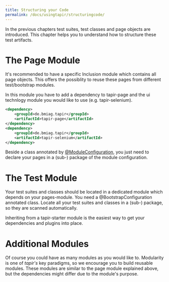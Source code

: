 ```yaml
---
title: Structuring your Code
permalink: /docs/usingtapir/structuringcode/
---
```


In the previous chapters test suites, test classes and page objects are
introduced. This chapter helps you to understand how to structure these
test artifacts.

# The Page Module

It's recommended to have a specific Inclusion module which contains all
page objects. This offers the possiblity to reuse these pages from
different test/bootstrap modules.

In this module you have to add a dependency to tapir-page and the ui
technlogy module you would like to use (e.g. tapir-selenium).

``` xml
<dependency>
    <groupId>de.bmiag.tapir</groupId>
    <artifactId>tapir-page</artifactId>
</dependency>
<dependency>
    <groupId>de.bmiag.tapir</groupId>
    <artifactId>tapir-selenium</artifactId>
</dependency>
```

Beside a class annotated
by [@ModuleConfiguration](https://psbm-mvnrepo-p.intranet.kiel.bmiag.de/tapir/latest/apidocs/de/bmiag/tapir/bootstrap/annotation/ModuleConfiguration.html),
you just need to declare your pages in a (sub-) package of the module
configuration.

# The Test Module

Your test suites and classes should be located in a dedicated module
which depends on your pages-module. You need a @BootstrapConfiguration
annotated class. Locate all your test suites and classes in a (sub-)
package, so they are scanned automatically.

Inheriting from a tapir-starter module is the easiest way to get your
dependencies and plugins into place.

# Additional Modules

Of course you could have as many modules as you would like to.
Modularity is one of <i>tapir's</i> key paradigms, so we encourage you to build
reusable modules. These modules are similar to the page module explained
above, but the dependencies might differ due to the module's purpose.
